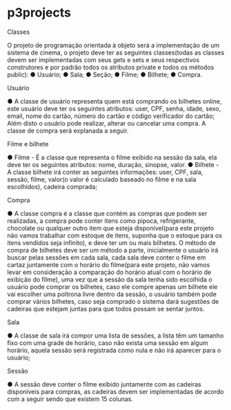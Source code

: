 # p3projects

Classes

O projeto de programação orientada à objeto será a implementação de um sistema
de cinema, o projeto deve ter as seguintes classes(todas as classes devem ser
implementadas com seus gets e sets e seus respectivos construtores e por padrão
todos os atributos private e todos os métodos public):
● Usuário;
● Sala;
● Seção;
● Filme;
● Bilhete;
● Compra.

Usuário

● A classe de usuário representa quem está comprando os bilhetes online, este
usuário deve ter os seguintes atributos: user, CPF, senha, idade, sexo, email,
nome do cartão, número do cartão e código verificador do cartão; Além disto
o usuário pode realizar, alterar ou cancelar uma compra. A classe de compra
será explanada a seguir.

Filme e bilhete

● Filme - É a classe que representa o filme exibido na sessão da sala, ela deve
ter os seguintes atributos: nome, duração, sinopse, valor.
● Bilhete - A classe bilhete irá conter as seguintes informações: user, CPF, sala,
sessão, filme, valor(o valor é calculado baseado no filme e na sala escolhidos),
cadeira comprada;

Compra

● A classe compra é a classe que contém as compras que podem ser realizadas, a
compra pode conter itens como pipoca, refrigerante, chocolate ou qualquer outro
item que esteja disponível(para este projeto não vamos trabalhar com estoque de
itens, suponha que o estoque para os itens vendidos seja infinito), e deve ter um ou
mais bilhetes. O método de compra de bilhetes deve ser um método a parte,
inicialmente o usuário irá buscar pelas sessões em cada sala, cada sala deve conter
o filme em cartaz juntamente com o horário do filme(para este projeto, não vamos
levar em consideração a comparação do horário atual com o horário de exibição do
filme), uma vez que a sessão da sala tenha sido escolhida o usuário pode comprar
os bilhetes, caso ele compre apenas um bilhete ele vai escolher uma poltrona livre
dentro da sessão, o usuário também pode comprar vários bilhetes, caso seja
comprado o sistema dará sugestões de cadeiras que estejam juntas para que todos
possam se sentar juntos.

Sala

● A classe de sala irá compor uma lista de sessões, a lista têm um tamanho fixo com
uma grade de horário, caso não exista uma sessão em algum horário, aquela sessão
será registrada como nula e não irá aparecer para o usuário;

Sessão

● A sessão deve conter o filme exibido juntamente com as cadeiras disponíveis para
compras, as cadeiras devem ser implementadas de acordo com a seguir sendo que
existem 15 colunas.
